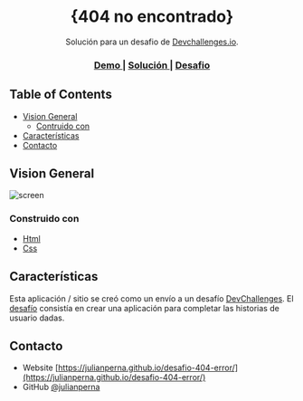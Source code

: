 <!-- Please update value in the {}  -->

<h1 align="center">{404 no encontrado}</h1>

<div align="center">
   Solución para un  desafio de <a href="http://devchallenges.io" target="_blank">Devchallenges.io</a>.
</div>

<div align="center">
  <h3>
    <a href="https://julianperna.github.io/desafio-404-error/">
      Demo
    </a>
    <span> | </span>
    <a href="https://github.com/julianperna/desafio-404-error">
      Solución
    </a>
    <span> | </span>
    <a href="https://devchallenges.io/challenges/wBunSb7FPrIepJZAg0sY">
      Desafio
    </a>
  </h3>
</div>

<!-- TABLE OF CONTENTS -->

## Table of Contents

- [Vision General](#vision)
  - [Contruido con](#contruido-con)
- [Características](#caracteristicas)
- [Contacto](#contacto) 

<!-- OVERVIEW -->

## Vision General

![screen](https://user-images.githubusercontent.com/70858276/127235245-dbbe4e73-47ce-415b-ac16-102e1557fc27.png)

### Construido con


- [Html](https://es.wikipedia.org/wiki/HTML)
- [Css](https://es.wikipedia.org/wiki/Hoja_de_estilos_en_cascada)

## Características

Esta aplicación / sitio se creó como un envío a un desafío [DevChallenges](https://devchallenges.io/challenges). El [desafío](https://devchallenges.io/challenges/wBunSb7FPrIepJZAg0sY) consistía en crear una aplicación para completar las historias de usuario dadas.

## Contacto

- Website [https://julianperna.github.io/desafio-404-error/](https://julianperna.github.io/desafio-404-error/)
- GitHub [@julianperna](https://{github.com/julianperna})

